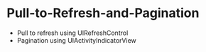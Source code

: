 # Pull-to-Refresh-and-Pagination

- Pull to refresh using UIRefreshControl
- Pagination using UIActivityIndicatorView
